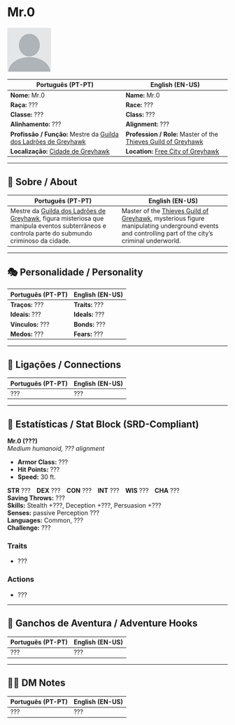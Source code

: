 # Mr.0

![Mr.0](docs/assets/npc/npc_blank.png)

| **Português (PT-PT)** | **English (EN-US)** |
| --------------------- | ------------------- |
| **Nome:** Mr.0 | **Name:** Mr.0 |
| **Raça:** ??? | **Race:** ??? |
| **Classe:** ??? | **Class:** ??? |
| **Alinhamento:** ??? | **Alignment:** ??? |
| **Profissão / Função:** Mestre da [Guilda dos Ladrões de Greyhawk](guild_of_thieves.md) | **Profession / Role:** Master of the [Thieves Guild of Greyhawk](guild_of_thieves.md) |
| **Localização:** [Cidade de Greyhawk](cidade_de_greyhawk.md) | **Location:** [Free City of Greyhawk](cidade_de_greyhawk.md) |

---

## 📖 Sobre / About

| **Português (PT-PT)** | **English (EN-US)** |
| --------------------- | ------------------- |
| Mestre da [Guilda dos Ladrões de Greyhawk](guild_of_thieves.md), figura misteriosa que manipula eventos subterrâneos e controla parte do submundo criminoso da cidade. | Master of the [Thieves Guild of Greyhawk](guild_of_thieves.md), mysterious figure manipulating underground events and controlling part of the city’s criminal underworld. |

---

## 🎭 Personalidade / Personality

| **Português (PT-PT)** | **English (EN-US)** |
| --------------------- | ------------------- |
| **Traços:** ??? | **Traits:** ??? |
| **Ideais:** ??? | **Ideals:** ??? |
| **Vínculos:** ??? | **Bonds:** ??? |
| **Medos:** ??? | **Fears:** ??? |

---

## 🔗 Ligações / Connections

| **Português (PT-PT)** | **English (EN-US)** |
| --------------------- | ------------------- |
| ??? | ??? |

---

<!-- 🔒 DM-ONLY SECTION BELOW -->

## 🧩 Estatísticas / Stat Block (SRD-Compliant)

**Mr.0 (???)**  
*Medium humanoid, ??? alignment*

- **Armor Class:** ???  
- **Hit Points:** ???  
- **Speed:** 30 ft.  

**STR** ??? **DEX** ??? **CON** ??? **INT** ??? **WIS** ??? **CHA** ???  
**Saving Throws:** ???  
**Skills:** Stealth +???, Deception +???, Persuasion +???  
**Senses:** passive Perception ???  
**Languages:** Common, ???  
**Challenge:** ???  

### Traits
- ???

### Actions
- ???

---

## 🎲 Ganchos de Aventura / Adventure Hooks

| **Português (PT-PT)** | **English (EN-US)** |
| --------------------- | ------------------- |
| ??? | ??? |

---

## 🧑‍💻 DM Notes

| **Português (PT-PT)** | **English (EN-US)** |
| --------------------- | ------------------- |
| ??? | ??? |
